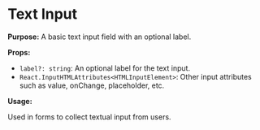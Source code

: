 # Text Input

**Purpose:** A basic text input field with an optional label.

**Props:**

- `label?: string`: An optional label for the text input.
- `React.InputHTMLAttributes<HTMLInputElement>`: Other input attributes such as value, onChange, placeholder, etc.

**Usage:**

Used in forms to collect textual input from users.